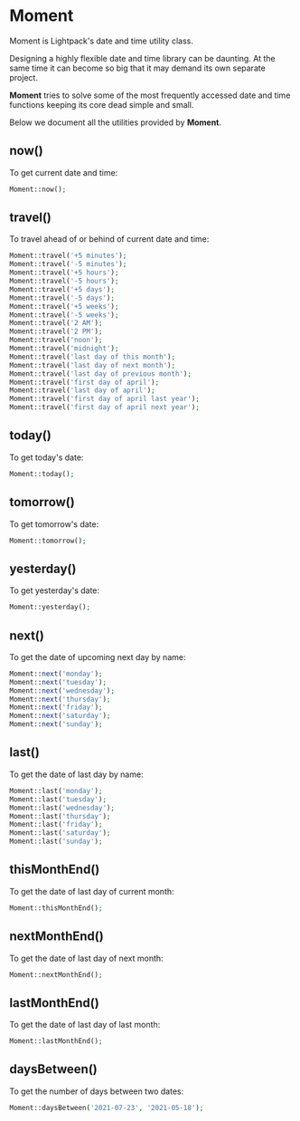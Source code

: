 # Moment

<p class="tip">Moment is Lightpack's date and time utility class.</p>

Designing a highly flexible date and time library can be daunting. At the same time it can become so big that it may demand its own separate project.

**Moment** tries to solve some of the most frequently accessed date and time functions keeping its core dead simple and small. 

Below we document all the utilities provided by **Moment**.

## now()

To get current date and time:

```php
Moment::now();
```

## travel()

To travel ahead of or behind of current date and time:

```php
Moment::travel('+5 minutes');
Moment::travel('-5 minutes');
Moment::travel('+5 hours');
Moment::travel('-5 hours');
Moment::travel('+5 days');
Moment::travel('-5 days');
Moment::travel('+5 weeks');
Moment::travel('-5 weeks');
Moment::travel('2 AM');
Moment::travel('2 PM');
Moment::travel('noon');
Moment::travel('midnight');
Moment::travel('last day of this month');
Moment::travel('last day of next month');
Moment::travel('last day of previous month');
Moment::travel('first day of april');
Moment::travel('last day of april');
Moment::travel('first day of april last year');
Moment::travel('first day of april next year');
```

## today()

To get today's date:

```php
Moment::today();
```

## tomorrow()

To get tomorrow's date:

```php
Moment::tomorrow();
```

## yesterday()

To get yesterday's date:

```php
Moment::yesterday();
```

## next()

To get the date of upcoming next day by name:

```php
Moment::next('monday');
Moment::next('tuesday');
Moment::next('wednesday');
Moment::next('thursday');
Moment::next('friday');
Moment::next('saturday');
Moment::next('sunday');
```

## last()

To get the date of last day by name:

```php
Moment::last('monday');
Moment::last('tuesday');
Moment::last('wednesday');
Moment::last('thursday');
Moment::last('friday');
Moment::last('saturday');
Moment::last('sunday');
```

## thisMonthEnd()

To get the date of last day of current month:

```php
Moment::thisMonthEnd();
```

## nextMonthEnd()

To get the date of last day of next month:

```php
Moment::nextMonthEnd();
```

## lastMonthEnd()

To get the date of last day of last month:

```php
Moment::lastMonthEnd();
```

## daysBetween()

To get the number of days between two dates:

```php
Moment::daysBetween('2021-07-23', '2021-05-18');
```